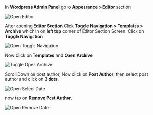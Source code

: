 <!-- ## Remove Article Author Name In Blog Page -->

In **Wordpress Admin Panel** go to **Appearance > Editor** section

![Open Editor](/img/tutorial/raan1OpenEditor.png)

After opening **Editor Section** Click **Toggle Navigation > Templates > Archive** which in on **left top** corner of Editor Section Screen.
Click on **Toggle Navigation** 

![Open Toggle Navigation](/img/tutorial/raan2toggleNavigation.png)

Now Click on **Templates** and **Open Archive**

![Toggle Open Archive](/img/tutorial/raan3OpenArchives.png)

Scroll Down on post author, Now click on **Post Author**, then select post author and click on **3 dots**.

![Open Select Date](/img/tutorial/raan4SelectPostAuthor.png)

now tap on **Remove Post Author**.

![Open Remove Date](/img/tutorial/Raan5removePostAuthor.png)